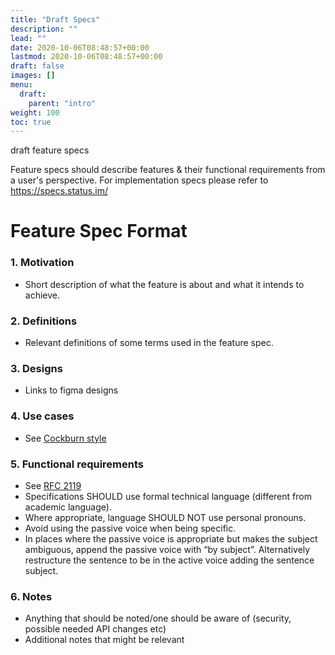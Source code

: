 ```yaml
---
title: "Draft Specs"
description: ""
lead: ""
date: 2020-10-06T08:48:57+00:00
lastmod: 2020-10-06T08:48:57+00:00
draft: false
images: []
menu:
  draft:
    parent: "intro"
weight: 100
toc: true
---
```


draft feature specs

Feature specs should describe features & their functional requirements from a user's perspective. For implementation specs please refer to https://specs.status.im/

# Feature Spec Format

### 1. Motivation

* Short description of what the feature is about and what it intends to achieve.

### 2. Definitions

* Relevant definitions of some terms used in the feature spec.

### 3. Designs

* Links to figma designs

### 4. Use cases

* See [Cockburn style](https://en.wikipedia.org/wiki/Use_case#Cockburn_style)

### 5. Functional requirements

* See [RFC 2119](https://datatracker.ietf.org/doc/html/rfc2119)
* Specifications SHOULD use formal technical language (different from academic language).
* Where appropriate, language SHOULD NOT use personal pronouns.
* Avoid using the passive voice when being specific.
* In places where the passive voice is appropriate but makes the subject ambiguous, append the passive voice with “by subject”. Alternatively restructure the sentence to be in the active voice adding the sentence subject.

### 6. Notes

* Anything that should be noted/one should be aware of (security, possible needed API changes etc)
* Additional notes that might be relevant
